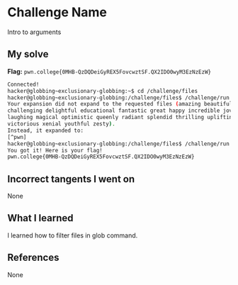 # Challenge Name
Intro to arguments

## My solve
**Flag:** `pwn.college{0MHB-QzDQDeiGyREX5FovcwztSF.QX2IDO0wyM3EzNzEzW}`

```bash
Connected!
hacker@globbing~exclusionary-globbing:~$ cd /challenge/files
hacker@globbing~exclusionary-globbing:/challenge/files$ /challenge/run [^pwn]
Your expansion did not expand to the requested files (amazing beautiful
challenging delightful educational fantastic great happy incredible jovial kind
laughing magical optimistic queenly radiant splendid thrilling uplifting
victorious xenial youthful zesty).
Instead, it expanded to:
[^pwn]
hacker@globbing~exclusionary-globbing:/challenge/files$ /challenge/run [^pwn]*
You got it! Here is your flag!
pwn.college{0MHB-QzDQDeiGyREX5FovcwztSF.QX2IDO0wyM3EzNzEzW}
```
## Incorrect tangents I went on
None

## What I learned
I learned how to filter files in glob command.

## References 
None
